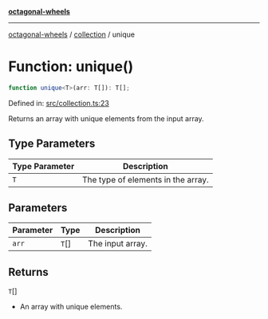[**octagonal-wheels**](../../../../README.md)

***

[octagonal-wheels](../../../../globals.md) / [collection](../README.md) / unique

# Function: unique()

```ts
function unique<T>(arr: T[]): T[];
```

Defined in: [src/collection.ts:23](https://github.com/vrtmrz/octagonal-wheels/blob/main/src/collection.ts#L23)

Returns an array with unique elements from the input array.

## Type Parameters

| Type Parameter | Description |
| ------ | ------ |
| `T` | The type of elements in the array. |

## Parameters

| Parameter | Type | Description |
| ------ | ------ | ------ |
| `arr` | `T`[] | The input array. |

## Returns

`T`[]

- An array with unique elements.
